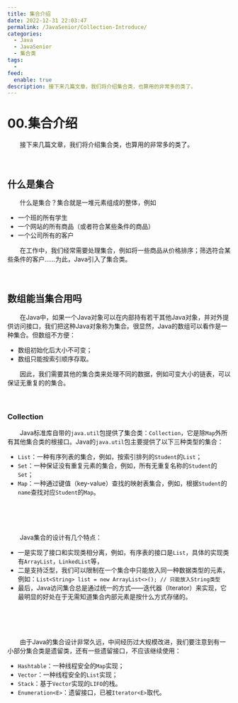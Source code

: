 ```yaml
---
title: 集合介绍
date: 2022-12-31 22:03:47
permalink: /JavaSenior/Collection-Introduce/
categories:
  - Java
  - JavaSenior
  - 集合类
tags:
  - 
feed:
  enable: true
description: 接下来几篇文章，我们将介绍集合类，也算用的非常多的类了。
---
```




# 00.集合介绍

　　接下来几篇文章，我们将介绍集合类，也算用的非常多的类了。

<!-- more -->
　　‍

## 什么是集合

　　什么是集合？集合就是一堆元素组成的整体，例如

* 一个班的所有学生
* 一个网站的所有商品（或者符合某些条件的商品）
* 一个公司所有的客户

　　在工作中，我们经常需要处理集合，例如将一些商品从价格排序；筛选符合某些条件的客户……为此，Java引入了集合类。

　　‍

## 数组能当集合用吗

　　在Java中，如果一个Java对象可以在内部持有若干其他Java对象，并对外提供访问接口，我们把这种Java对象称为集合。很显然，Java的数组可以看作是一种集合。但数组不方便：

* 数组初始化后大小不可变；
* 数组只能按索引顺序存取。

　　因此，我们需要其他的集合类来处理不同的数据，例如可变大小的链表，可以保证无重复的的集合。

　　‍

### Collection

　　Java标准库自带的`java.util`包提供了集合类：`Collection`，它是除`Map`外所有其他集合类的根接口。Java的`java.util`包主要提供了以下三种类型的集合：

* `List`：一种有序列表的集合，例如，按索引排列的`Student`的`List`；
* `Set`：一种保证没有重复元素的集合，例如，所有无重复名称的`Student`的`Set`；
* `Map`：一种通过键值（key-value）查找的映射表集合，例如，根据`Student`的`name`查找对应`Student`的`Map`。

　　‍

　　‍

　　Java集合的设计有几个特点：

* 一是实现了接口和实现类相分离，例如，有序表的接口是`List`，具体的实现类有`ArrayList`，`LinkedList`等，
* 二是支持泛型，我们可以限制在一个集合中只能放入同一种数据类型的元素，例如：`List<String> list = new ArrayList<>(); // 只能放入String类型`
* 最后，Java访问集合总是通过统一的方式——迭代器（Iterator）来实现，它最明显的好处在于无需知道集合内部元素是按什么方式存储的。

　　‍

　　‍

　　由于Java的集合设计非常久远，中间经历过大规模改进，我们要注意到有一小部分集合类是遗留类，还有一些遗留接口，不应该继续使用：

* `Hashtable`：一种线程安全的`Map`实现；
* `Vector`：一种线程安全的`List`实现；
* `Stack`：基于`Vector`实现的`LIFO`的栈。
* `Enumeration<E>`：遗留接口，已被`Iterator<E>`取代。
